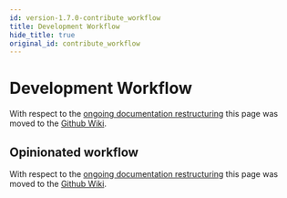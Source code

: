 ```yaml
---
id: version-1.7.0-contribute_workflow
title: Development Workflow
hide_title: true
original_id: contribute_workflow
---
```


# Development Workflow

With respect to the [ongoing documentation restructuring](https://github.com/magma/magma/issues/9848) this page was moved to the [Github Wiki](https://github.com/magma/magma/wiki/Contributing-Code).

## Opinionated workflow

With respect to the [ongoing documentation restructuring](https://github.com/magma/magma/issues/9848) this page was moved to the [Github Wiki](https://github.com/magma/magma/wiki/Opinionated-git-workflow).
